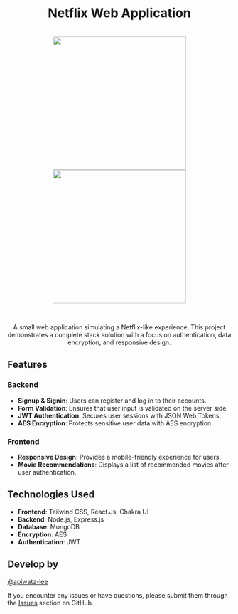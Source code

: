 <div align="center">
  
# Netflix Web Application
</div>
&nbsp;

<div align="center">
  <img src="https://res.cloudinary.com/dpsrbpkav/image/upload/v1724084797/Screenshot_2567-08-19_at_23.24.05_erczvn.png" width='300'>
  <img src="https://res.cloudinary.com/dpsrbpkav/image/upload/v1724084798/Screenshot_2567-08-19_at_23.24.48_hhd2rh.png" width='300'>
</div>

&nbsp;
<p align="center">A small web application simulating a Netflix-like experience. This project demonstrates a complete stack solution with a focus on authentication, data encryption, and responsive design.</p>

## Features

### Backend
- **Signup & Signin**: Users can register and log in to their accounts.
- **Form Validation**: Ensures that user input is validated on the server side.
- **JWT Authentication**: Secures user sessions with JSON Web Tokens.
- **AES Encryption**: Protects sensitive user data with AES encryption.

### Frontend
- **Responsive Design**: Provides a mobile-friendly experience for users.
- **Movie Recommendations**: Displays a list of recommended movies after user authentication.

## Technologies Used

- **Frontend**: Tailwind CSS, React.Js, Chakra UI
- **Backend**: Node.js, Express.js 
- **Database**: MongoDB
- **Encryption**: AES
- **Authentication**: JWT

## Develop by
[@apiwatz-lee](https://github.com/apiwatz-lee)

If you encounter any issues or have questions, please submit them through the [Issues](https://github.com/apiwatz-lee/x-surface-test/issues) section on GitHub.
